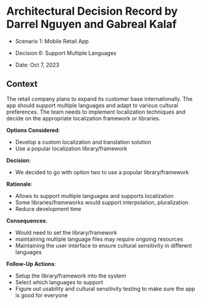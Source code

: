 # Architectural Decision Record by Darrel Nguyen and Gabreal Kalaf

  * Scenario 1: Mobile Retail App

  * Decision 6: Support Multiple Languages

  * Date: Oct 7, 2023

## Context 
  The retail company plans to expand its customer base internationally. The app should support multiple languages and adapt to various cultural preferences. The team needs to implement localization techniques and decide on the appropriate localization framework or libraries.

**Options Considered**:
  * Develop a custom localization and translation solution
  * Use a popular localization library/framework

**Decision**:
  * We decided to go with option two to use a popular library/framework

**Rationale**:
  * Allows to support multiple languages and supports localization
  * Some libraries/frameworks would support interpolation, pluralization
  * Reduce development time 

**Consequences**:
  * Would need to set the library/framework
  * maintaining multiple language files may require ongoing resources
  * Maintaining the user interface to ensure cultural sensitivity in different languages


**Follow-Up Actions**:
  * Setup the library/framework into the system
  * Select which languages to support
  * Figure out usability and cultural sensitivity testing to make sure the app is good for everyone

